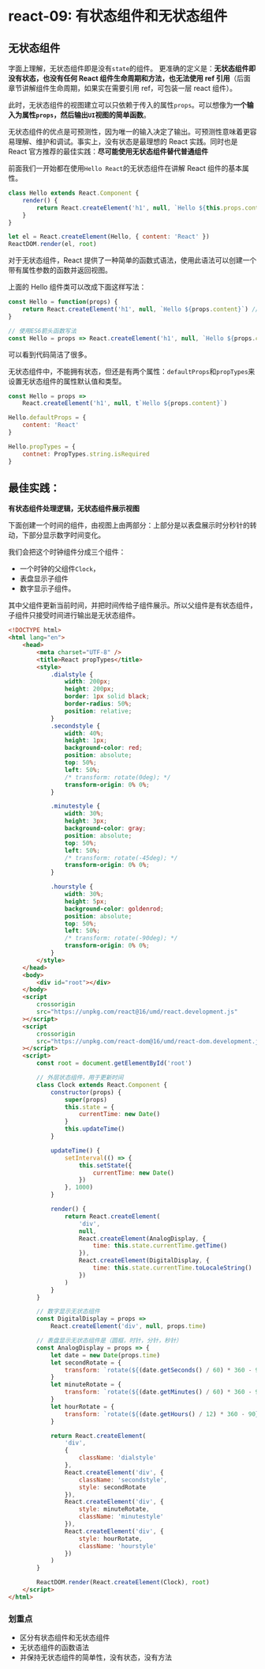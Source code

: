 # react-09:  有状态组件和无状态组件
<!--
 * @Author: Tom xu
 * @LastEditors: Tom xu
 * @createTime: 2019-09-21 08:16:46
 * @LastEditTime: 2019-09-21 21:31:32
 * @Description:
 -->


## 无状态组件

字面上理解，无状态组件即是没有`state`的组件。
更准确的定义是：**无状态组件即没有状态，也没有任何 React 组件生命周期和方法，也无法使用 ref 引用**（后面章节讲解组件生命周期，如果实在需要引用 ref，可包装一层 react 组件）。

此时，无状态组件的视图建立可以只依赖于传入的属性`props`。可以想像为**一个输入为属性`props`，然后输出`UI`视图的简单函数**。

无状态组件的优点是可预测性，因为唯一的输入决定了输出。可预测性意味着更容易理解、维护和调试。事实上，没有状态是最理想的 React 实践。同时也是 React 官方推荐的最佳实践：**尽可能使用无状态组件替代普通组件**

前面我们一开始都在使用`Hello React`的无状态组件在讲解 React 组件的基本属性。

```js
class Hello extends React.Component {
    render() {
        return React.createElement('h1', null, `Hello ${this.props.content}`)
    }
}

let el = React.createElement(Hello, { content: 'React' })
ReactDOM.render(el, root)
```

对于无状态组件，React 提供了一种简单的函数式语法，使用此语法可以创建一个带有属性参数的函数并返回视图。

上面的 Hello 组件类可以改成下面这样写法：

```js
const Hello = function(props) {
    return React.createElement('h1', null, `Hello ${props.content}`) // props不需要再使用this.props
}

// 使用ES6箭头函数写法
const Hello = props => React.createElement('h1', null, `Hello ${props.content}`)
```

可以看到代码简洁了很多。

无状态组件中，不能拥有状态，但还是有两个属性：`defaultProps`和`propTypes`来设置无状态组件的属性默认值和类型。

```js
const Hello = props =>
    React.createElement('h1', null, t`Hello ${props.content}`)

Hello.defaultProps = {
    content: 'React'
}

Hello.propTypes = {
    contnet: PropTypes.string.isRequired
}
```

## 最佳实践：

**有状态组件处理逻辑，无状态组件展示视图**

下面创建一个时间的组件，由视图上由两部分：上部分是以表盘展示时分秒针的转动，下部分显示数字时间变化。

我们会把这个时钟组件分成三个组件：

-   一个时钟的父组件`Clock`，
-   表盘显示子组件
-   数字显示子组件。

其中父组件更新当前时间，并把时间传给子组件展示。所以父组件是有状态组件，子组件只接受时间进行输出是无状态组件。

```html
<!DOCTYPE html>
<html lang="en">
    <head>
        <meta charset="UTF-8" />
        <title>React propTypes</title>
        <style>
            .dialstyle {
                width: 200px;
                height: 200px;
                border: 1px solid black;
                border-radius: 50%;
                position: relative;
            }
            .secondstyle {
                width: 40%;
                height: 1px;
                background-color: red;
                position: absolute;
                top: 50%;
                left: 50%;
                /* transform: rotate(0deg); */
                transform-origin: 0% 0%;
            }

            .minutestyle {
                width: 30%;
                height: 3px;
                background-color: gray;
                position: absolute;
                top: 50%;
                left: 50%;
                /* transform: rotate(-45deg); */
                transform-origin: 0% 0%;
            }

            .hourstyle {
                width: 30%;
                height: 5px;
                background-color: goldenrod;
                position: absolute;
                top: 50%;
                left: 50%;
                /* transform: rotate(-90deg); */
                transform-origin: 0% 0%;
            }
        </style>
    </head>
    <body>
        <div id="root"></div>
    </body>
    <script
        crossorigin
        src="https://unpkg.com/react@16/umd/react.development.js"
    ></script>
    <script
        crossorigin
        src="https://unpkg.com/react-dom@16/umd/react-dom.development.js"
    ></script>
    <script>
        const root = document.getElementById('root')

        // 外层状态组件，用于更新时间
        class Clock extends React.Component {
            constructor(props) {
                super(props)
                this.state = {
                    currentTime: new Date()
                }
                this.updateTime()
            }

            updateTime() {
                setInterval(() => {
                    this.setState({
                        currentTime: new Date()
                    })
                }, 1000)
            }

            render() {
                return React.createElement(
                    'div',
                    null,
                    React.createElement(AnalogDisplay, {
                        time: this.state.currentTime.getTime()
                    }),
                    React.createElement(DigitalDisplay, {
                        time: this.state.currentTime.toLocaleString()
                    })
                )
            }
        }

        // 数字显示无状态组件
        const DigitalDisplay = props =>
            React.createElement('div', null, props.time)

        // 表盘显示无状态组件是（圆框，时针，分针，秒针）
        const AnalogDisplay = props => {
            let date = new Date(props.time)
            let secondRotate = {
                transform: `rotate(${(date.getSeconds() / 60) * 360 - 90}deg)`
            }
            let minuteRotate = {
                transform: `rotate(${(date.getMinutes() / 60) * 360 - 90}deg)`
            }
            let hourRotate = {
                transform: `rotate(${(date.getHours() / 12) * 360 - 90}deg)`
            }

            return React.createElement(
                'div',
                {
                    className: 'dialstyle'
                },
                React.createElement('div', {
                    className: 'secondstyle',
                    style: secondRotate
                }),
                React.createElement('div', {
                    style: minuteRotate,
                    className: 'minutestyle'
                }),
                React.createElement('div', {
                    style: hourRotate,
                    className: 'hourstyle'
                })
            )
        }

        ReactDOM.render(React.createElement(Clock), root)
    </script>
</html>
```

### 划重点

-   区分有状态组件和无状态组件
-   无状态组件的函数语法
-   并保持无状态组件的简单性，没有状态，没有方法
